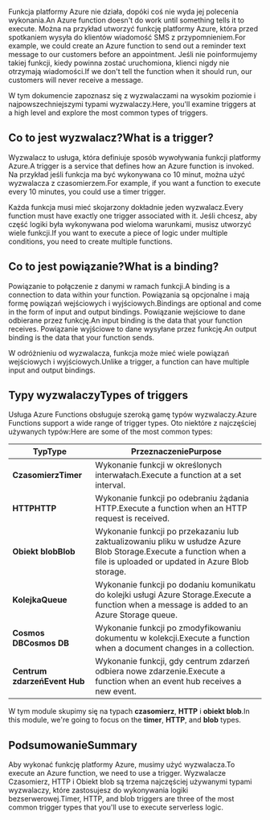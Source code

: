 <span data-ttu-id="4c0e0-101">Funkcja platformy Azure nie działa, dopóki coś nie wyda jej polecenia wykonania.</span><span class="sxs-lookup"><span data-stu-id="4c0e0-101">An Azure function doesn't do work until something tells it to execute.</span></span> <span data-ttu-id="4c0e0-102">Można na przykład utworzyć funkcję platformy Azure, która przed spotkaniem wysyła do klientów wiadomość SMS z przypomnieniem.</span><span class="sxs-lookup"><span data-stu-id="4c0e0-102">For example, we could create an Azure function to send out a reminder text message to our customers before an appointment.</span></span> <span data-ttu-id="4c0e0-103">Jeśli nie poinformujemy takiej funkcji, kiedy powinna zostać uruchomiona, klienci nigdy nie otrzymają wiadomości.</span><span class="sxs-lookup"><span data-stu-id="4c0e0-103">If we don't tell the function when it should run, our customers will never receive a message.</span></span> 

<span data-ttu-id="4c0e0-104">W tym dokumencie zapoznasz się z wyzwalaczami na wysokim poziomie i najpowszechniejszymi typami wyzwalaczy.</span><span class="sxs-lookup"><span data-stu-id="4c0e0-104">Here, you'll examine triggers at a high level and explore the most common types of triggers.</span></span>

## <a name="what-is-a-trigger"></a><span data-ttu-id="4c0e0-105">Co to jest wyzwalacz?</span><span class="sxs-lookup"><span data-stu-id="4c0e0-105">What is a trigger?</span></span>

<span data-ttu-id="4c0e0-106">Wyzwalacz to usługa, która definiuje sposób wywoływania funkcji platformy Azure.</span><span class="sxs-lookup"><span data-stu-id="4c0e0-106">A trigger is a service that defines how an Azure function is invoked.</span></span> <span data-ttu-id="4c0e0-107">Na przykład jeśli funkcja ma być wykonywana co 10 minut, można użyć wyzwalacza z czasomierzem.</span><span class="sxs-lookup"><span data-stu-id="4c0e0-107">For example, if you want a function to execute every 10 minutes, you could use a timer trigger.</span></span>

<span data-ttu-id="4c0e0-108">Każda funkcja musi mieć skojarzony dokładnie jeden wyzwalacz.</span><span class="sxs-lookup"><span data-stu-id="4c0e0-108">Every function must have exactly one trigger associated with it.</span></span> <span data-ttu-id="4c0e0-109">Jeśli chcesz, aby część logiki była wykonywana pod wieloma warunkami, musisz utworzyć wiele funkcji.</span><span class="sxs-lookup"><span data-stu-id="4c0e0-109">If you want to execute a piece of logic under multiple conditions, you need to create multiple functions.</span></span>

## <a name="what-is-a-binding"></a><span data-ttu-id="4c0e0-110">Co to jest powiązanie?</span><span class="sxs-lookup"><span data-stu-id="4c0e0-110">What is a binding?</span></span>

<span data-ttu-id="4c0e0-111">Powiązanie to połączenie z danymi w ramach funkcji.</span><span class="sxs-lookup"><span data-stu-id="4c0e0-111">A binding is a connection to data within your function.</span></span> <span data-ttu-id="4c0e0-112">Powiązania są opcjonalne i mają formę powiązań wejściowych i wyjściowych.</span><span class="sxs-lookup"><span data-stu-id="4c0e0-112">Bindings are optional and come in the form of input and output bindings.</span></span> <span data-ttu-id="4c0e0-113">Powiązanie wejściowe to dane odbierane przez funkcję.</span><span class="sxs-lookup"><span data-stu-id="4c0e0-113">An input binding is the data that your function receives.</span></span> <span data-ttu-id="4c0e0-114">Powiązanie wyjściowe to dane wysyłane przez funkcję.</span><span class="sxs-lookup"><span data-stu-id="4c0e0-114">An output binding is the data that your function sends.</span></span>

<span data-ttu-id="4c0e0-115">W odróżnieniu od wyzwalacza, funkcja może mieć wiele powiązań wejściowych i wyjściowych.</span><span class="sxs-lookup"><span data-stu-id="4c0e0-115">Unlike a trigger, a function can have multiple input and output bindings.</span></span>

## <a name="types-of-triggers"></a><span data-ttu-id="4c0e0-116">Typy wyzwalaczy</span><span class="sxs-lookup"><span data-stu-id="4c0e0-116">Types of triggers</span></span>

<span data-ttu-id="4c0e0-117">Usługa Azure Functions obsługuje szeroką gamę typów wyzwalaczy.</span><span class="sxs-lookup"><span data-stu-id="4c0e0-117">Azure Functions support a wide range of trigger types.</span></span> <span data-ttu-id="4c0e0-118">Oto niektóre z najczęściej używanych typów:</span><span class="sxs-lookup"><span data-stu-id="4c0e0-118">Here are some of the most common types:</span></span>

| <span data-ttu-id="4c0e0-119">Typ</span><span class="sxs-lookup"><span data-stu-id="4c0e0-119">Type</span></span> | <span data-ttu-id="4c0e0-120">Przeznaczenie</span><span class="sxs-lookup"><span data-stu-id="4c0e0-120">Purpose</span></span> | 
| --- | --- | 
| <span data-ttu-id="4c0e0-121">**Czasomierz**</span><span class="sxs-lookup"><span data-stu-id="4c0e0-121">**Timer**</span></span> | <span data-ttu-id="4c0e0-122">Wykonanie funkcji w określonych interwałach.</span><span class="sxs-lookup"><span data-stu-id="4c0e0-122">Execute a function at a set interval.</span></span> | 
| <span data-ttu-id="4c0e0-123">**HTTP**</span><span class="sxs-lookup"><span data-stu-id="4c0e0-123">**HTTP**</span></span> | <span data-ttu-id="4c0e0-124">Wykonanie funkcji po odebraniu żądania HTTP.</span><span class="sxs-lookup"><span data-stu-id="4c0e0-124">Execute a function when an HTTP request is received.</span></span> |  
| <span data-ttu-id="4c0e0-125">**Obiekt blob**</span><span class="sxs-lookup"><span data-stu-id="4c0e0-125">**Blob**</span></span> | <span data-ttu-id="4c0e0-126">Wykonanie funkcji po przekazaniu lub zaktualizowaniu pliku w usłudze Azure Blob Storage.</span><span class="sxs-lookup"><span data-stu-id="4c0e0-126">Execute a function when a file is uploaded or updated in Azure Blob storage.</span></span> | 
| <span data-ttu-id="4c0e0-127">**Kolejka**</span><span class="sxs-lookup"><span data-stu-id="4c0e0-127">**Queue**</span></span> | <span data-ttu-id="4c0e0-128">Wykonanie funkcji po dodaniu komunikatu do kolejki usługi Azure Storage.</span><span class="sxs-lookup"><span data-stu-id="4c0e0-128">Execute a function when a message is added to an Azure Storage queue.</span></span> | 
| <span data-ttu-id="4c0e0-129">**Cosmos DB**</span><span class="sxs-lookup"><span data-stu-id="4c0e0-129">**Cosmos DB**</span></span> | <span data-ttu-id="4c0e0-130">Wykonanie funkcji po zmodyfikowaniu dokumentu w kolekcji.</span><span class="sxs-lookup"><span data-stu-id="4c0e0-130">Execute a function when a document changes in a collection.</span></span> | 
| <span data-ttu-id="4c0e0-131">**Centrum zdarzeń**</span><span class="sxs-lookup"><span data-stu-id="4c0e0-131">**Event Hub**</span></span> | <span data-ttu-id="4c0e0-132">Wykonanie funkcji, gdy centrum zdarzeń odbiera nowe zdarzenie.</span><span class="sxs-lookup"><span data-stu-id="4c0e0-132">Execute a function when an event hub receives a new event.</span></span> | 

<span data-ttu-id="4c0e0-133">W tym module skupimy się na typach **czasomierz**, **HTTP** i **obiekt blob**.</span><span class="sxs-lookup"><span data-stu-id="4c0e0-133">In this module, we're going to focus on the **timer**, **HTTP**, and **blob** types.</span></span>

## <a name="summary"></a><span data-ttu-id="4c0e0-134">Podsumowanie</span><span class="sxs-lookup"><span data-stu-id="4c0e0-134">Summary</span></span>

<span data-ttu-id="4c0e0-135">Aby wykonać funkcję platformy Azure, musimy użyć wyzwalacza.</span><span class="sxs-lookup"><span data-stu-id="4c0e0-135">To execute an Azure function, we need to use a trigger.</span></span> <span data-ttu-id="4c0e0-136">Wyzwalacze Czasomierz, HTTP i Obiekt blob są trzema najczęściej używanymi typami wyzwalaczy, które zastosujesz do wykonywania logiki bezserwerowej.</span><span class="sxs-lookup"><span data-stu-id="4c0e0-136">Timer, HTTP, and blob triggers are three of the most common trigger types that you'll use to execute serverless logic.</span></span>
